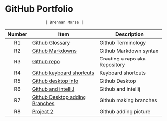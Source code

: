 #    GitHub Portfolio

                      | Brennan Morse | 



| Number | Item                                                                                                                                                                   | Description |
| :----: |------------------------------------------------------------------------------------------------------------------------------------------------------------------------| ----------- |
| R1| [Github Glossary](https://docs.github.com/en/get-started/quickstart/github-glossary)                                                                                   |Github Terminology|
| R2| [Github Markdowns](https://docs.github.com/en/get-started/writing-on-github/getting-started-with-writing-and-formatting-on-github/basic-writing-and-formatting-syntax) |Github Markdown syntax|
| R3| [Github repo](https://docs.github.com/en/get-started/quickstart/create-a-repo)                                                                                         |Creating a repo aka Repository|
| R4| [Github keyboard shortcuts](https://docs.github.com/en/desktop/installing-and-configuring-github-desktop/overview/keyboard-shortcuts)                                  |Keyboard shortcuts|
| R5| [Github desktop info](https://docs.github.com/en/desktop/installing-and-configuring-github-desktop/overview/getting-started-with-github-desktop)                       |Github Desktop|
| R6| [Github and intelliJ](https://www.jetbrains.com/help/idea/github.html#register-account)                                                                                |Github and intellij|
| R7| [Github Desktop adding Branches](https://www.softwaretestinghelp.com/github-desktop-tutorial/)                                                                         |Github making branches|
| R8| [Project 2](https://github.com/FieryFoxed/Github-Portfolio/tree/main/Project%20Number%20Two)                                           |Github adding picture|